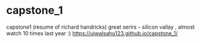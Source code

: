 # capstone_1
capstone1 (resume of richard handricks)
great serirs - silicon vallay , almost watch 10 times last year :)
https://ujwalsahu123.github.io/capstone_1/
